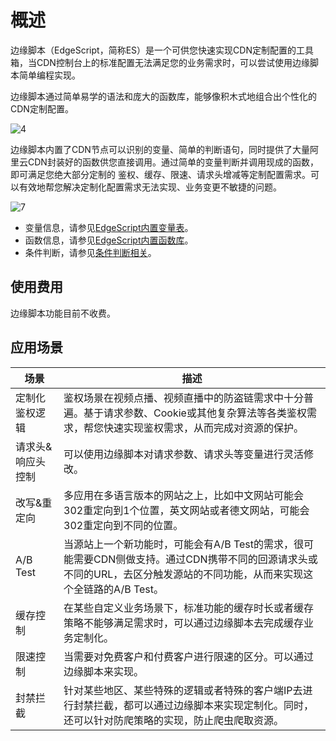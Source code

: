 # 概述

边缘脚本（EdgeScript，简称ES）是一个可供您快速实现CDN定制配置的工具箱，当CDN控制台上的标准配置无法满足您的业务需求时，可以尝试使用边缘脚本简单编程实现。

边缘脚本通过简单易学的语法和庞大的函数库，能够像积木式地组合出个性化的CDN定制配置。

![4](https://static-aliyun-doc.oss-accelerate.aliyuncs.com/assets/img/zh-CN/3334476161/p255418.png)

边缘脚本内置了CDN节点可以识别的变量、简单的判断语句，同时提供了大量阿里云CDN封装好的函数供您直接调用。通过简单的变量判断并调用现成的函数，即可满足您绝大部分定制的 鉴权、缓存、限速、请求头增减等定制配置需求。可以有效地帮您解决定制化配置需求无法实现、业务变更不敏捷的问题。

![7](https://static-aliyun-doc.oss-accelerate.aliyuncs.com/assets/img/zh-CN/1589476161/p255500.png)

-   变量信息，请参见[EdgeScript内置变量表](/cn.zh-CN/边缘脚本/EdgeScript内置变量表.md)。
-   函数信息，请参见[EdgeScript内置函数库](https://help.aliyun.com/document_detail/126869.html?spm=a2c4g.11186623.6.730.d7aa4d674Q9xAO)。
-   条件判断，请参见[条件判断相关](/cn.zh-CN/边缘脚本/EdgeScript内置函数库/条件判断相关.md)。

## 使用费用

边缘脚本功能目前不收费。

## 应用场景

|场景|描述|
|--|--|
|定制化鉴权逻辑|鉴权场景在视频点播、视频直播中的防盗链需求中十分普遍。基于请求参数、Cookie或其他复杂算法等各类鉴权需求，帮您快速实现鉴权需求，从而完成对资源的保护。|
|请求头&响应头控制|可以使用边缘脚本对请求参数、请求头等变量进行灵活修改。|
|改写&重定向|多应用在多语言版本的网站之上，比如中文网站可能会302重定向到1个位置，英文网站或者德文网站，可能会302重定向到不同的位置。|
|A/B Test|当源站上一个新功能时，可能会有A/B Test的需求，很可能需要CDN侧做支持。通过CDN携带不同的回源请求头或不同的URL，去区分触发源站的不同功能，从而来实现这个全链路的A/B Test。|
|缓存控制|在某些自定义业务场景下，标准功能的缓存时长或者缓存策略不能够满足需求时，可以通过边缘脚本去完成缓存业务定制化。|
|限速控制|当需要对免费客户和付费客户进行限速的区分。可以通过边缘脚本来实现。|
|封禁拦截|针对某些地区、某些特殊的逻辑或者特殊的客户端IP去进行封禁拦截，都可以通过边缘脚本来实现定制化。同时，还可以针对防爬策略的实现，防止爬虫爬取资源。|

